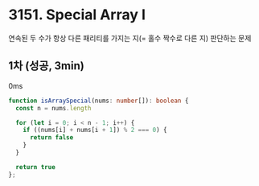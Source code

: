 # 3151. Special Array I

연속된 두 수가 항상 다른 패리티를 가지는 지(= 홀수 짝수로 다른 지) 판단하는 문제

## 1차 (성공, 3min)

0ms

```ts
function isArraySpecial(nums: number[]): boolean {
  const n = nums.length

  for (let i = 0; i < n - 1; i++) {
    if ((nums[i] + nums[i + 1]) % 2 === 0) {
      return false
    }
  }

  return true
};
```